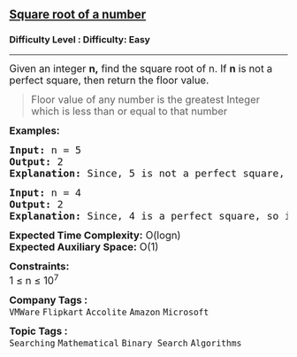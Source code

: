 <h2><a href="https://www.geeksforgeeks.org/problems/square-root/1">Square root of a number</a></h2><h3>Difficulty Level : Difficulty: Easy</h3><hr><div class="problems_problem_content__Xm_eO"><p><span style="font-size: 18px;">Given an integer <strong>n,</strong> find the square root of n. If <strong>n</strong> is not a perfect square, then return the floor value.</span></p>
<blockquote>
<p><span style="font-size: 18px;">Floor value of any number is the greatest Integer which is less than or equal to that number</span></p>
</blockquote>
<p><span style="font-size: 18px;"><strong>Examples:</strong></span></p>
<pre><span style="font-size: 18px;"><strong>Input: </strong>n = 5
<strong>Output: </strong>2<strong>
Explanation: </strong>Since, 5 is not a perfect square, floor of square_root of 5 is 2.</span>
</pre>
<pre><span style="font-size: 18px;"><strong>Input: </strong>n = 4
<strong>Output: </strong>2<strong>
Explanation: </strong>Since, 4 is a perfect square, so its square root is 2.</span></pre>
<p><span style="font-size: 18px;"><strong>Expected Time Complexity:</strong> O(logn)<br><strong>Expected Auxiliary Space:</strong>&nbsp;O(1)</span></p>
<p><span style="font-size: 18px;"><strong>Constraints:</strong></span><br><span style="font-size: 18px;">1 ≤ n ≤ 10<sup>7</sup></span></p></div><p><span style=font-size:18px><strong>Company Tags : </strong><br><code>VMWare</code>&nbsp;<code>Flipkart</code>&nbsp;<code>Accolite</code>&nbsp;<code>Amazon</code>&nbsp;<code>Microsoft</code>&nbsp;<br><p><span style=font-size:18px><strong>Topic Tags : </strong><br><code>Searching</code>&nbsp;<code>Mathematical</code>&nbsp;<code>Binary Search</code>&nbsp;<code>Algorithms</code>&nbsp;